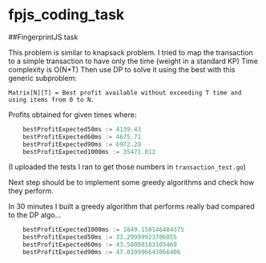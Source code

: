 # fpjs_coding_task

##FingerprintJS task

This problem is similar to knapsack problem. I tried to map the transaction to a simple transaction to have only the
time (weight in a standard KP)
Time complexity is O(N*T)
Then use DP to solve it using the best with this generic subproblem:

    Matrix[N][T] = Best profit available without exceeding T time and using items from 0 to N.

Profits obtained for given times where:

````go
    bestProfitExpected50ms := 4139.43
    bestProfitExpected60ms := 4675.71
    bestProfitExpected90ms := 6972.29
    bestProfitExpected1000ms := 35471.812
````
(I uploaded the tests I ran to get those numbers in `transaction_test.go`)

Next step should be to implement some greedy algorithms and check how they perform.

In 30 minutes I built a greedy algorithm that performs really bad compared to the DP algo...
````go
    bestProfitExpected1000ms := 1849.150146484375
    bestProfitExpected50ms := 33.29999923706055
    bestProfitExpected60ms := 43.58000183105469
    bestProfitExpected90ms := 47.019996643066406
````